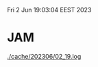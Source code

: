 Fri  2 Jun 19:03:04 EEST 2023
# JAM
<a href='./cache/202306/02_19.log'>./cache/202306/02_19.log</a>

